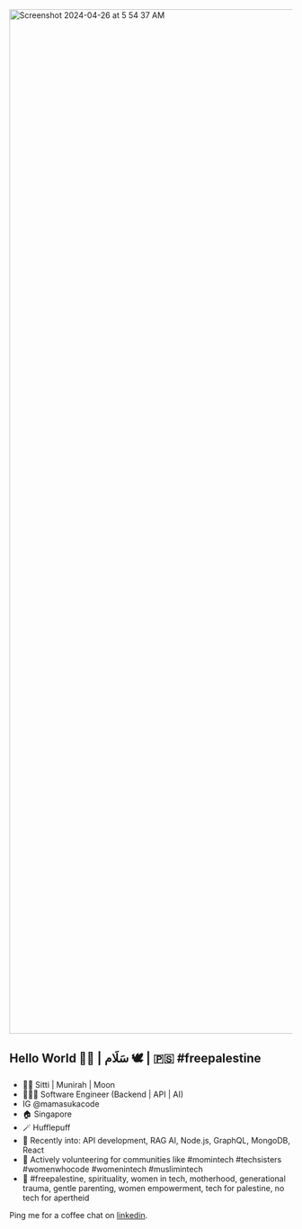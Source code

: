 <img width="1822" alt="Screenshot 2024-04-26 at 5 54 37 AM" src="https://github.com/sittimunirahar/sittimunirahar/assets/32325375/b8a0b663-e54b-44cf-ad71-5c4c351a10aa">

## Hello World 👋🏼 | سَلَام 🕊 | 🇵🇸 #freepalestine

- 🧕🏼 Sitti | Munirah | Moon
- 👩🏻‍💻 Software Engineer (Backend | API | AI)
- IG @mamasukacode
- 🏠 Singapore
- 🪄 Hufflepuff
- 🔭 Recently into: API development, RAG AI, Node.js, GraphQL, MongoDB, React
- 👯 Actively volunteering for communities like #momintech #techsisters #womenwhocode #womenintech #muslimintech 
- 💬 #freepalestine, spirituality, women in tech, motherhood, generational trauma, gentle parenting, women empowerment, tech for palestine, no tech for apertheid

Ping me for a coffee chat on [linkedin](https://www.linkedin.com/in/sitti-munirah-abdul-razak/). 

<!--
**sittimunirahar/sittimunirahar** is a ✨ _special_ ✨ repository because its `README.md` (this file) appears on your GitHub profile.

Here are some ideas to get you started:

- 🔭 I’m currently working on ...
- 🌱 I’m currently learning ...
- 👯 I’m looking to collaborate on ...
- 🤔 I’m looking for help with ...
- 💬 Ask me about ...
- 📫 How to reach me: ...
- 😄 Pronouns: ...
- ⚡ Fun fact: ...
-->
